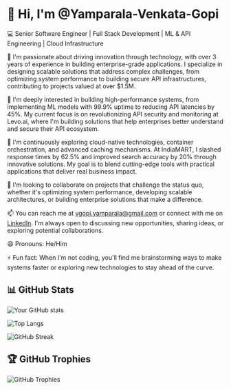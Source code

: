 # 👋 Hi, I'm @Yamparala-Venkata-Gopi

💻 Senior Software Engineer | Full Stack Development | ML & API Engineering | Cloud Infrastructure

🚀 I'm passionate about driving innovation through technology, with over 3 years of experience in building enterprise-grade applications. I specialize in designing scalable solutions that address complex challenges, from optimizing system performance to building secure API infrastructures, contributing to projects valued at over $1.5M.

👀 I'm deeply interested in building high-performance systems, from implementing ML models with 99.9% uptime to reducing API latencies by 45%. My current focus is on revolutionizing API security and monitoring at Levo.ai, where I'm building solutions that help enterprises better understand and secure their API ecosystem.

🌱 I'm continuously exploring cloud-native technologies, container orchestration, and advanced caching mechanisms. At IndiaMART, I slashed response times by 62.5% and improved search accuracy by 20% through innovative solutions. My goal is to blend cutting-edge tools with practical applications that deliver real business impact.

💞️ I'm looking to collaborate on projects that challenge the status quo, whether it's optimizing system performance, developing scalable architectures, or building enterprise solutions that make a difference.

📫 You can reach me at vgopi.yamparala@gmail.com or connect with me on [LinkedIn](https://www.linkedin.com/in/venkata1b21131a5/). I'm always open to discussing new opportunities, sharing ideas, or exploring potential collaborations.

😄 Pronouns: He/Him

⚡ Fun fact: When I'm not coding, you'll find me brainstorming ways to make systems faster or exploring new technologies to stay ahead of the curve.

## 📊 GitHub Stats

![Your GitHub stats](https://github-readme-stats.vercel.app/api?username=Yamparala-Venkata-Gopi&show_icons=true&theme=radical&hide_border=true&include_all_commits=true&count_private=true)

![Top Langs](https://github-readme-stats.vercel.app/api/top-langs/?username=Yamparala-Venkata-Gopi&layout=compact&theme=radical&hide_border=true&langs_count=6)

![GitHub Streak](https://github-readme-streak-stats.herokuapp.com/?user=Yamparala-Venkata-Gopi&theme=radical&hide_border=true)

## 🏆 GitHub Trophies

![GitHub Trophies](https://github-profile-trophy.vercel.app/?username=Yamparala-Venkata-Gopi&theme=radical&no-frame=true&no-bg=true&margin-w=4&row=2&column=3)
